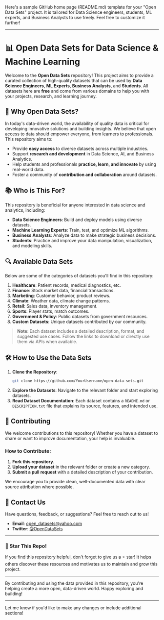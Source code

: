 Here's a sample GitHub home page (README.md) template for your "Open Data Sets" project. It is tailored for Data Science engineers, students, ML experts, and Business Analysts to use freely. Feel free to customize it further!

---

# 📊 Open Data Sets for Data Science & Machine Learning

Welcome to the **Open Data Sets** repository! This project aims to provide a curated collection of high-quality datasets that can be used by **Data Science Engineers**, **ML Experts**, **Business Analysts**, and **Students**. All datasets here are **free** and come from various domains to help you with your projects, research, and learning journey.

## 🔗 Why Open Data Sets?

In today's data-driven world, the availability of quality data is critical for developing innovative solutions and building insights. We believe that open access to data should empower everyone, from learners to professionals. This repository aims to:

- Provide **easy access** to diverse datasets across multiple industries.
- Support **research and development** in Data Science, AI, and Business Analytics.
- Help students and professionals **practice, learn, and innovate** by using real-world data.
- Foster a community of **contribution and collaboration** around datasets.

## 📚 Who is This For?

This repository is beneficial for anyone interested in data science and analytics, including:

- **Data Science Engineers**: Build and deploy models using diverse datasets.
- **Machine Learning Experts**: Train, test, and optimize ML algorithms.
- **Business Analysts**: Analyze data to make strategic business decisions.
- **Students**: Practice and improve your data manipulation, visualization, and modeling skills.

## 🔍 Available Data Sets

Below are some of the categories of datasets you'll find in this repository:

1. **Healthcare**: Patient records, medical diagnostics, etc.
2. **Finance**: Stock market data, financial transactions.
3. **Marketing**: Customer behavior, product reviews.
4. **Climate**: Weather data, climate change patterns.
5. **Retail**: Sales data, inventory management.
6. **Sports**: Player stats, match outcomes.
7. **Government & Policy**: Public datasets from government resources.
8. **Custom Datasets**: Unique datasets contributed by our community.

> **Note**: Each dataset includes a detailed description, format, and suggested use cases. Follow the links to download or directly use them via APIs when available.

## 🛠️ How to Use the Data Sets

1. **Clone the Repository**:
   ```bash
   git clone https://github.com/YourUsername/open-data-sets.git
   ```
2. **Explore the Datasets**: Navigate to the relevant folder and start exploring datasets.
3. **Read Dataset Documentation**: Each dataset contains a `README.md` or `DESCRIPTION.txt` file that explains its source, features, and intended use.

## 🤝 Contributing

We welcome contributions to this repository! Whether you have a dataset to share or want to improve documentation, your help is invaluable.

### How to Contribute:

1. **Fork this repository**.
2. **Upload your dataset** in the relevant folder or create a new category.
3. **Submit a pull request** with a detailed description of your contribution.

We encourage you to provide clean, well-documented data with clear source attribution where possible.

## 📧 Contact Us

Have questions, feedback, or suggestions? Feel free to reach out to us!

- **Email**: open_datasets@yahoo.com
- **Twitter**: [@OpenDataSets](https://twitter.com/OpenDataSets)

---



### 🌟 Star This Repo!

If you find this repository helpful, don't forget to give us a ⭐ star! It helps others discover these resources and motivates us to maintain and grow this project.

---

By contributing and using the data provided in this repository, you're helping create a more open, data-driven world. Happy exploring and building!

---

Let me know if you'd like to make any changes or include additional sections!
